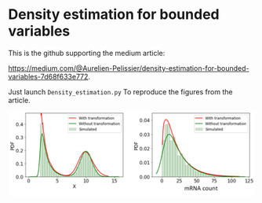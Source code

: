 # Density estimation for bounded variables

This is the github supporting the medium article:

https://medium.com/@Aurelien-Pelissier/density-estimation-for-bounded-variables-7d68f633e772.

Just launch `Density_estimation.py` To reproduce the figures from the article.

<p align="center">
  <img src="https://raw.githubusercontent.com/Aurelien-Pelissier/Medium/master/Density%20estimation%20for%20bounded%20variables/Figure2.png" width=800>
</p>
